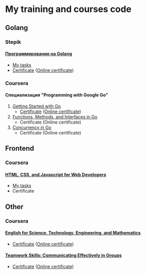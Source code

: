 # My training and courses code

## Golang
### Stepik
#### [Программирование на Golang](https://stepik.org/course/54403/)
  * [My tasks](./Go/Stepik/)
  * [Сertificate](./Go/Stepik/stepik-certificate.pdf)  ([Online certificate](https://stepik.org/cert/1409404))  

### Coursera
#### Cпециализация "Programming with Google Go"
  1. [Getting Started with Go](https://www.coursera.org/learn/golang-getting-started/)
     * [Сertificate](./Go/Coursera/golang-getting-started.pdf)  ([Online certificate](https://www.coursera.org/account/accomplishments/verify/2WZR575ABGE6))
  2. [Functions, Methods, and Interfaces in Go](https://www.coursera.org/learn/golang-functions-methods/)
     * Сertificate  (Online certificate)
  3. [Concurrency in Go](https://www.coursera.org/learn/golang-concurrency/)
     * Сertificate  (Online certificate)

## Frontend
### Coursera
#### [HTML, CSS, and Javascript for Web Developers](https://www.coursera.org/learn/html-css-javascript-for-web-developers/)
  * [My tasks](./Frontend/Coursera/)
  * Сertificate

## Other
### Coursera
#### [English for Science, Technology, Engineering, and Mathematics](https://www.coursera.org/learn/stem/)
  * [Сertificate](./Other/Coursera/english-for-technology.pdf)  ([Online certificate](https://www.coursera.org/account/accomplishments/verify/YEFLWWWNWT5F))

#### [Teamwork Skills: Communicating Effectively in Groups](https://www.coursera.org/learn/teamwork-skills-effective-communication)
  * [Сertificate](./Other/Coursera/communicating-in-groups.pdf)  ([Online certificate](https://www.coursera.org/account/accomplishments/verify/US8UA3Q6BN9E))
